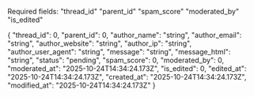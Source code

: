 Required fields: 
"thread_id"
"parent_id"
"spam_score"
"moderated_by"
 "is_edited"

{
  "thread_id": 0,
  "parent_id": 0,
  "author_name": "string",
  "author_email": "string",
  "author_website": "string",
  "author_ip": "string",
  "author_user_agent": "string",
  "message": "string",
  "message_html": "string",
  "status": "pending",
  "spam_score": 0,
  "moderated_by": 0,
  "moderated_at": "2025-10-24T14:34:24.173Z",
  "is_edited": 0,
  "edited_at": "2025-10-24T14:34:24.173Z",
  "created_at": "2025-10-24T14:34:24.173Z",
  "modified_at": "2025-10-24T14:34:24.173Z"
}
